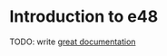 # Introduction to e48

TODO: write [great documentation](http://jacobian.org/writing/what-to-write/)
